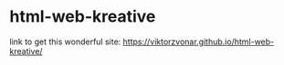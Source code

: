 # html-web-kreative
link to get this wonderful site: https://viktorzvonar.github.io/html-web-kreative/
